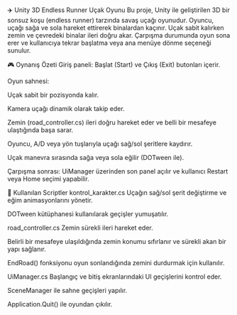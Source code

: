 ✈️ Unity 3D Endless Runner Uçak Oyunu
Bu proje, Unity ile geliştirilen 3D bir sonsuz koşu (endless runner) tarzında savaş uçağı oyunudur. Oyuncu, uçağı sağa ve sola hareket ettirerek binalardan kaçınır. Uçak sabit kalırken zemin ve çevredeki binalar ileri doğru akar. Çarpışma durumunda oyun sona erer ve kullanıcıya tekrar başlatma veya ana menüye dönme seçeneği sunulur.

🎮 Oynanış Özeti
Giriş paneli: Başlat (Start) ve Çıkış (Exit) butonları içerir.

Oyun sahnesi:

Uçak sabit bir pozisyonda kalır.

Kamera uçağı dinamik olarak takip eder.

Zemin (road_controller.cs) ileri doğru hareket eder ve belli bir mesafeye ulaştığında başa sarar.

Oyuncu, A/D veya yön tuşlarıyla uçağı sağ/sol şeritlere kaydırır.

Uçak manevra sırasında sağa veya sola eğilir (DOTween ile).

Çarpışma sonrası: UiManager üzerinden son panel açılır ve kullanıcı Restart veya Home seçimi yapabilir.

🧩 Kullanılan Scriptler
kontrol_karakter.cs
Uçağın sağ/sol şerit değiştirme ve eğim animasyonlarını yönetir.

DOTween kütüphanesi kullanılarak geçişler yumuşatılır.

road_controller.cs
Zemin sürekli ileri hareket eder.

Belirli bir mesafeye ulaşıldığında zemin konumu sıfırlanır ve sürekli akan bir yapı sağlanır.

EndRoad() fonksiyonu oyun sonlandığında zemini durdurmak için kullanılır.

UiManager.cs
Başlangıç ve bitiş ekranlarındaki UI geçişlerini kontrol eder.

SceneManager ile sahne geçişleri yapılır.

Application.Quit() ile oyundan çıkılır.
